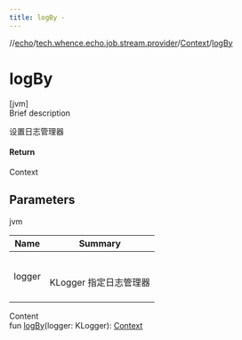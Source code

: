 ```yaml
---
title: logBy -
---
```

//[echo](../../index.md)/[tech.whence.echo.job.stream.provider](../index.md)/[Context](index.md)/[logBy](log-by.md)



# logBy  
[jvm]  
Brief description  


设置日志管理器



#### Return  


Context



## Parameters  
  
jvm  
  
|  Name|  Summary| 
|---|---|
| logger| <br><br>KLogger 指定日志管理器<br><br>
  
  
Content  
fun [logBy](log-by.md)(logger: KLogger): [Context](index.md)  



